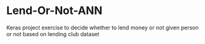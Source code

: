 # Lend-Or-Not-ANN
Keras project exercise to decide whether to lend money or not given person or not based on lending club dataset
